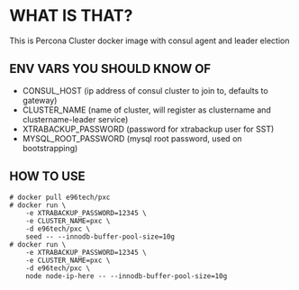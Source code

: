 WHAT IS THAT?
=============
This is Percona Cluster docker image with consul agent and leader election

ENV VARS YOU SHOULD KNOW OF
---------------------------
* CONSUL_HOST (ip address of consul cluster to join to, defaults to gateway)
* CLUSTER_NAME (name of cluster, will register as clustername
and clustername-leader service)
* XTRABACKUP_PASSWORD (password for xtrabackup user for SST)
* MYSQL_ROOT_PASSWORD (mysql root password, used on bootstrapping)

HOW TO USE
----------
```
# docker pull e96tech/pxc
# docker run \
    -e XTRABACKUP_PASSWORD=12345 \
    -e CLUSTER_NAME=pxc \
    -d e96tech/pxc \
    seed -- --innodb-buffer-pool-size=10g
# docker run \
    -e XTRABACKUP_PASSWORD=12345 \
    -e CLUSTER_NAME=pxc \
    -d e96tech/pxc \
    node node-ip-here -- --innodb-buffer-pool-size=10g
```
